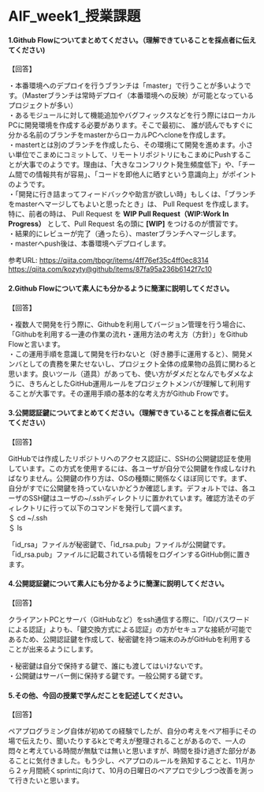 # AIF_week1_授業課題

#### 1.Github Flowについてまとめてください。（理解できていることを採点者に伝えてください)

【回答】

・本番環境へのデプロイを行うブランチは「master」で行うことが多いようです。（Masterブランチは常時デプロイ（本番環境への反映）が可能となっているプロジェクトが多い）  
・あるモジュールに対して機能追加やバグフィックスなどを行う際にはローカルPCに開発環境を作成する必要があります。そこで最初に、 誰が読んでもすぐに分かる名前のブランチをmasterからローカルPCへcloneを作成します。  
・mastertとは別のブランチを作成したら、その環境にて開発を進めます。小さい単位でこまめにコミットして、リモートリポジトリにもこまめにPushすることが大事でのようです。理由は、「大きなコンフリクト発生頻度低下」や、「チーム間での情報共有が容易」、「コードを即他人に晒すという意識向上」がポイントのようです。  
・「開発に行き詰まってフィードバックや助言が欲しい時」もしくは、「ブランチをmasterへマージしてもよいと思ったとき」は、 Pull Request を作成します。特に、前者の時は、 Pull Request を **WIP Pull Request（WIP:Work In Progress）** として、Pull Request 名の頭に **[WIP]** をつけるのが慣習です。  
・結果的にレビューが完了（通ったら）、masterブランチへマージします。  
・masterへpush後は、本番環境へデプロイします。  

参考URL:
https://qiita.com/tbpgr/items/4ff76ef35c4ff0ec8314  
https://qiita.com/kozyty@github/items/87fa95a236b6142f7c10



#### 2.Github Flowについて素人にも分かるように簡潔に説明してください。

【回答】

・複数人で開発を行う際に、Githubを利用してバージョン管理を行う場合に、「Githubを利用する一連の作業の流れ・運用方法の考え方（方針）」をGithub Flowと言います。  
・この運用手順を意識して開発を行わないと（好き勝手に運用すると）、開発メンバとしての責務を果たせないし、プロジェクト全体の成果物の品質に関わると思います。良いツール（道具）があっても、使い方がダメだとなんでもダメなように、きちんとしたGitHub運用ルールをプロジェクトメンバが理解して利用することが大事です。その運用手順の基本的な考え方がGithub Frowです。



#### 3.公開認証鍵についてまとめてください。（理解できていることを採点者に伝えてください）

【回答】

GitHubでは作成したリポジトリへのアクセス認証に、SSHの公開鍵認証を使用しています。この方式を使用するには、各ユーザが自分で公開鍵を作成しなければなりません。公開鍵の作り方は、OSの種類に関係なくほぼ同じです。まず、自分がすでに公開鍵を持っていないかどうか確認します。デフォルトでは、各ユーザのSSH鍵はユーザの~/.sshディレクトリに置かれています。確認方法そのディレクトリに行って以下のコマンドを発行して調べます。  
​	＄ cd ~/.ssh  
​	＄ ls   

「id_rsa」ファイルが秘密鍵で、「id_rsa.pub」ファイルが公開鍵です。「id_rsa.pub」ファイルに記載されている情報をログインするGitHub側に置きます。

#### 4.公開認証鍵について素人にも分かるように簡潔に説明してください。

【回答】

クライアントPCとサーバ（GitHubなど）をssh通信する際に、「ID/パスワードによる認証」よりも、「鍵交換方式による認証」の方がセキュアな接続が可能であるため、公開認証鍵を作成して、秘密鍵を持つ端末のみがGitHubを利用することが出来るようにします。  

・秘密鍵は自分で保持する鍵で、誰にも渡してはいけないです。  
・公開鍵はサーバー側に保持する鍵です。一般公開する鍵です。  



#### 5.その他、今回の授業で学んだことを記述してください。

【回答】

ペアプログラミング自体が初めての経験でしたが、自分の考えをペア相手にその場で伝えたり、聞いたりするkとで考えが整理されることがあるので、一人の悶々と考えている時間が無駄では無いと思いますが、時間を掛け過ぎた部分があることに気付きました。もう少し、ペアプロのルールを熟知することと、11月から２ヶ月間続くsprintに向けて、10月の日曜日のペアプロで少しづつ改善を測って行きたいと思います。

